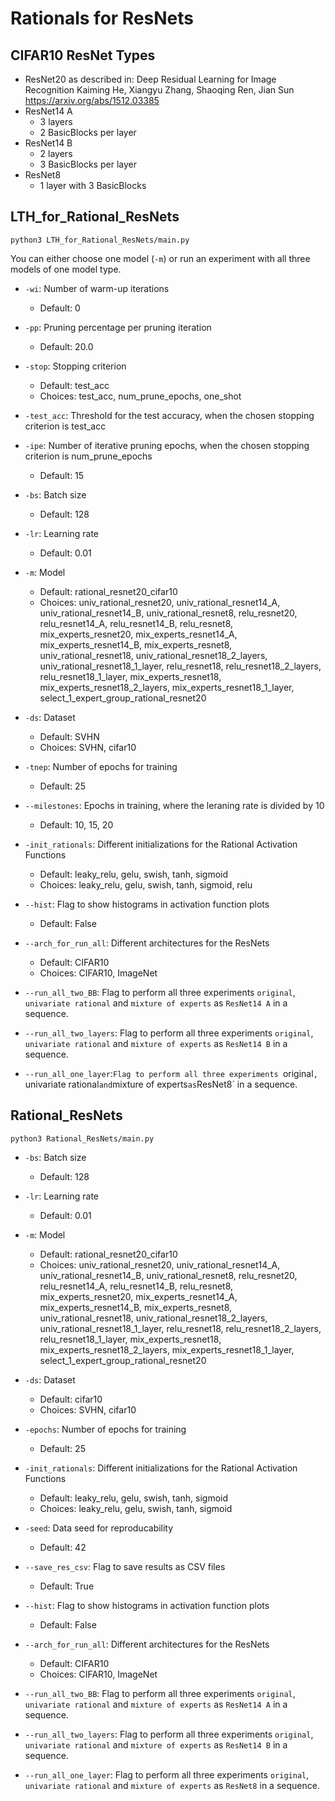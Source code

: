 # Rationals for ResNets
## CIFAR10 ResNet Types
* ResNet20 as described in: 
Deep Residual Learning for Image Recognition
Kaiming He, Xiangyu Zhang, Shaoqing Ren, Jian Sun
https://arxiv.org/abs/1512.03385
* ResNet14 A
  * 3 layers
  * 2 BasicBlocks per layer
* ResNet14 B
  * 2 layers
  * 3 BasicBlocks per layer
* ResNet8
  * 1 layer with 3 BasicBlocks
## LTH_for_Rational_ResNets
``python3 LTH_for_Rational_ResNets/main.py``
  
You can either choose one model (`-m`) or run an experiment with all three models of one model type. 
* ```-wi```: Number of warm-up iterations
  * Default: 0
    

* ```-pp```: Pruning percentage per pruning iteration
  * Default: 20.0
    

* ```-stop```: Stopping criterion
  * Default: test_acc
  * Choices: test_acc, num_prune_epochs, one_shot
    

* ```-test_acc```: Threshold for the test accuracy, when the chosen stopping criterion is test_acc
  

* ```-ipe```: Number of iterative pruning epochs, when the chosen stopping criterion is num_prune_epochs
  * Default: 15
    

* ```-bs```: Batch size
    * Default: 128
    

* ```-lr```: Learning rate
  * Default: 0.01
    

* ```-m```: Model
  * Default: rational_resnet20_cifar10
  * Choices: univ_rational_resnet20, univ_rational_resnet14_A, univ_rational_resnet14_B, univ_rational_resnet8,
                                    relu_resnet20, relu_resnet14_A, relu_resnet14_B, relu_resnet8,
                                        mix_experts_resnet20, mix_experts_resnet14_A, mix_experts_resnet14_B, mix_experts_resnet8,
                                        univ_rational_resnet18, univ_rational_resnet18_2_layers, univ_rational_resnet18_1_layer,
                                        relu_resnet18, relu_resnet18_2_layers, relu_resnet18_1_layer,
                                        mix_experts_resnet18, mix_experts_resnet18_2_layers, mix_experts_resnet18_1_layer,
                                        select_1_expert_group_rational_resnet20
    

* ```-ds```: Dataset
  * Default: SVHN
  * Choices: SVHN, cifar10
    

* ```-tnep```: Number of epochs for training
    * Default: 25


* `--milestones`: Epochs in training, where the leraning rate is divided by 10
    * Default: 10, 15, 20


* ```-init_rationals```: Different initializations for the Rational Activation Functions
    * Default: leaky_relu, gelu, swish, tanh, sigmoid
    * Choices: leaky_relu, gelu, swish, tanh, sigmoid, relu

* `--hist`: Flag to show histograms in activation function plots
    * Default: False
* `--arch_for_run_all`: Different architectures for the ResNets
    * Default: CIFAR10
    * Choices: CIFAR10, ImageNet

* `--run_all_two_BB`: Flag to perform all three experiments `original`, `univariate rational` and `mixture of experts` as `ResNet14 A` in a sequence.

* `--run_all_two_layers`: Flag to perform all three experiments `original`, `univariate rational` and `mixture of experts` as `ResNet14 B` in a sequence.
* `--run_all_one_layer`:`Flag to perform all three experiments `original`, `univariate rational` and `mixture of experts` as `ResNet8` in a sequence.
## Rational_ResNets
```python3 Rational_ResNets/main.py```

* ```-bs```: Batch size
    * Default: 128
    

* ```-lr```: Learning rate
  * Default: 0.01
    

* ```-m```: Model
  * Default: rational_resnet20_cifar10
  * Choices: univ_rational_resnet20, univ_rational_resnet14_A, univ_rational_resnet14_B, univ_rational_resnet8,
                                    relu_resnet20, relu_resnet14_A, relu_resnet14_B, relu_resnet8,
                                        mix_experts_resnet20, mix_experts_resnet14_A, mix_experts_resnet14_B, mix_experts_resnet8,
                                        univ_rational_resnet18, univ_rational_resnet18_2_layers, univ_rational_resnet18_1_layer,
                                        relu_resnet18, relu_resnet18_2_layers, relu_resnet18_1_layer,
                                        mix_experts_resnet18, mix_experts_resnet18_2_layers, mix_experts_resnet18_1_layer,
                                        select_1_expert_group_rational_resnet20
    

* ```-ds```: Dataset
  * Default: cifar10
  * Choices: SVHN, cifar10
    

* ```-epochs```: Number of epochs for training
    * Default: 25
  
* ```-init_rationals```: Different initializations for the Rational Activation Functions
    * Default: leaky_relu, gelu, swish, tanh, sigmoid
    * Choices: leaky_relu, gelu, swish, tanh, sigmoid
  
* `-seed`: Data seed for reproducability
    * Default: 42

* `--save_res_csv`: Flag to save results as CSV files
    * Default: True

* `--hist`: Flag to show histograms in activation function plots
    * Default: False
* `--arch_for_run_all`: Different architectures for the ResNets
    * Default: CIFAR10
    * Choices: CIFAR10, ImageNet

* `--run_all_two_BB`: Flag to perform all three experiments `original`, `univariate rational` and `mixture of experts` as `ResNet14 A` in a sequence.

* `--run_all_two_layers`: Flag to perform all three experiments `original`, `univariate rational` and `mixture of experts` as `ResNet14 B` in a sequence.
* `--run_all_one_layer`: Flag to perform all three experiments `original`, `univariate rational` and `mixture of experts` as `ResNet8` in a sequence.